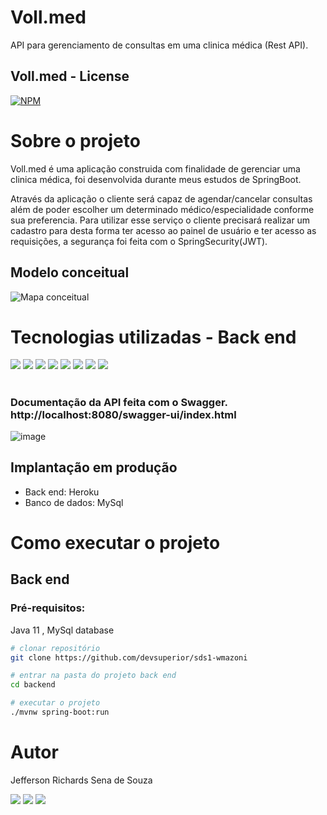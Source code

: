 # Voll.med
API para gerenciamento de consultas em uma clinica médica (Rest API).
## Voll.med - License
[![NPM](https://img.shields.io/npm/l/react)](https://github.com/im2back/Voll.med/blob/main/LICENSE) 

# Sobre o projeto

Voll.med é uma aplicação construida com finalidade de gerenciar uma clinica médica, foi desenvolvida durante meus estudos de SpringBoot. 

Através da aplicação o cliente será capaz de agendar/cancelar consultas além de poder escolher um determinado médico/especialidade conforme sua preferencia. Para utilizar esse serviço o cliente 
precisará realizar um cadastro para desta forma ter acesso ao painel de usuário e ter acesso as requisições, a segurança foi feita com o SpringSecurity(JWT).

## Modelo conceitual

![Mapa conceitual](https://github.com/im2back/Voll.med/assets/117541466/661b5dad-fdf7-4cfe-8694-565d7ece05a2)
#
#
#
# Tecnologias utilizadas - Back end

<a href="" target="_blank"><img loading="lazy" src="https://img.shields.io/badge/Java-blue.svg?style=flat&logo=coffeescript&logoColor=white" target="_blank"></a>
<a href="" target="_blank"><img loading="lazy" src="https://img.shields.io/badge/SpringBoot-white.svg?style=flat&logo=springboot&logoColor=green" target="_blank"></a>
<a href="" target="_blank"><img loading="lazy" src="https://img.shields.io/badge/PostMan-white.svg?style=flat&logo=postman&logoColor=red" target="_blank"></a>
<a href="" target="_blank"><img loading="lazy" src="https://img.shields.io/badge/SpringSecurity-white.svg?style=flat&logo=springsecurity&logoColor=green" target="_blank"></a>
<a href="" target="_blank"><img loading="lazy" src="https://img.shields.io/badge/FlyWay-white.svg?style=flat&logo=flyway&logoColor=red" target="_blank"></a>
<a href="" target="_blank"><img loading="lazy" src="https://img.shields.io/badge/GitHub-white.svg?style=flat&logo=github&logoColor=black" target="_blank"></a>
<a href="" target="_blank"><img loading="lazy" src="https://img.shields.io/badge/Maven-white.svg?style=flat&logo=apachemaven&logoColor=darkgreen" target="_blank"></a>
<a href="" target="_blank"><img loading="lazy" src="https://img.shields.io/badge/JPA-Hibernate-darkgreen.svg?style=flat&logo=hibernate&logoColor=white" target="_blank"></a>
#
#
### Documentação da API feita com o Swagger. http://localhost:8080/swagger-ui/index.html

![image](https://github.com/im2back/Voll.med/assets/117541466/3cd1c01f-2422-457b-aa15-eaaf9233a0a1)



## Implantação em produção
- Back end: Heroku
- Banco de dados: MySql

# Como executar o projeto

## Back end
### Pré-requisitos: 
Java 11 , MySql database


```bash
# clonar repositório
git clone https://github.com/devsuperior/sds1-wmazoni

# entrar na pasta do projeto back end
cd backend

# executar o projeto
./mvnw spring-boot:run
```



# Autor

Jefferson Richards Sena de Souza

 <a href="https://www.linkedin.com/in/jefferson-richards-sena-de-souza-4110a3222/" target="_blank"><img loading="lazy" src="https://img.shields.io/badge/-LinkedIn-%230077B5?style=flat&logo=linkedin&logoColor=white" target="_blank"></a>
 <a href="mailto:jeff.trabalho@outlook.com" target="_blank"><img loading="lazy" src="https://img.shields.io/badge/Outlook-blue.svg?style=flat&logo=microsoftoutlook&logoColor=white" target="_blank"></a>
 <a href="https://api.whatsapp.com/send?phone=5591992415042" target="_blank"><img loading="lazy" src="https://img.shields.io/badge/WhatsApp-black.svg?style=flat&logo=whatsapp&logoColor=green" target="_blank"></a>
